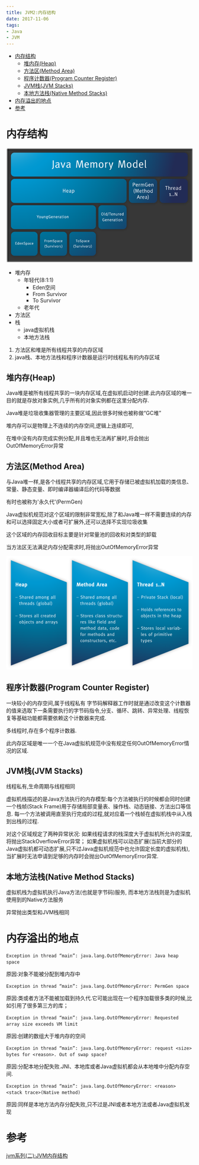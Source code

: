 ```yaml
---
title: JVM2:内存结构
date: 2017-11-06
tags:
- Java
- JVM
---
```

<!-- TOC -->

- [内存结构](#内存结构)
    - [堆内存(Heap)](#堆内存heap)
    - [方法区(Method Area)](#方法区method-area)
    - [程序计数器(Program Counter Register)](#程序计数器program-counter-register)
    - [JVM栈(JVM Stacks)](#jvm栈jvm-stacks)
    - [本地方法栈(Native Method Stacks)](#本地方法栈native-method-stacks)
- [内存溢出的地点](#内存溢出的地点)
- [参考](#参考)

<!-- /TOC -->

# 内存结构

![内存结构](./img/jvm01.png)

* 堆内存
    * 年轻代(8:1:1)
        * Eden空间
        * From Survivor
        * To Survivor
    * 老年代
* 方法区
* 栈
    * java虚拟机栈
    * 本地方法栈

1. 方法区和堆是所有线程共享的内存区域
2. java栈、本地方法栈和程序计数器是运行时线程私有的内存区域


## 堆内存(Heap)

Java堆是被所有线程共享的一块内存区域,在虚拟机启动时创建.此内存区域的唯一目的就是存放对象实例,几乎所有的对象实例都在这里分配内存.

Java堆是垃圾收集器管理的主要区域,因此很多时候也被称做“GC堆”

堆内存可以是物理上不连续的内存空间,逻辑上连续即可,

在堆中没有内存完成实例分配,并且堆也无法再扩展时,将会抛出OutOfMemoryError异常

## 方法区(Method Area)

与Java堆一样,是各个线程共享的内存区域,它用于存储已被虚拟机加载的类信息、常量、静态变量、即时编译器编译后的代码等数据

有时也被称为'永久代'(PermGen)

Java虚拟机规范对这个区域的限制非常宽松,除了和Java堆一样不需要连续的内存和可以选择固定大小或者可扩展外,还可以选择不实现垃圾收集

这个区域的内存回收目标主要是针对常量池的回收和对类型的卸载

当方法区无法满足内存分配需求时,将抛出OutOfMemoryError异常

![](./img/jvm02.png)

## 程序计数器(Program Counter Register)

一块较小的内存空间,属于线程私有
字节码解释器工作时就是通过改变这个计数器的值来选取下一条需要执行的字节码指令,分支、循环、跳转、异常处理、线程恢复等基础功能都需要依赖这个计数器来完成.

多线程时,存在多个程序计数器.

此内存区域是唯一一个在Java虚拟机规范中没有规定任何OutOfMemoryError情况的区域.

## JVM栈(JVM Stacks)

线程私有,生命周期与线程相同

虚拟机栈描述的是Java方法执行的内存模型:每个方法被执行的时候都会同时创建一个栈帧(Stack Frame)用于存储局部变量表、操作栈、动态链接、方法出口等信息.
每一个方法被调用直至执行完成的过程,就对应着一个栈帧在虚拟机栈中从入栈到出栈的过程.

对这个区域规定了两种异常状况:
如果线程请求的栈深度大于虚拟机所允许的深度,将抛出StackOverflowError异常；
如果虚拟机栈可以动态扩展(当前大部分的Java虚拟机都可动态扩展,只不过Java虚拟机规范中也允许固定长度的虚拟机栈),当扩展时无法申请到足够的内存时会抛出OutOfMemoryError异常.

## 本地方法栈(Native Method Stacks)

虚拟机栈为虚拟机执行Java方法(也就是字节码)服务,
而本地方法栈则是为虚拟机使用到的Native方法服务

异常抛出类型和JVM栈相同

# 内存溢出的地点


`Exception in thread “main”: java.lang.OutOfMemoryError: Java heap space`

原因:对象不能被分配到堆内存中

`Exception in thread “main”: java.lang.OutOfMemoryError: PermGen space`

原因:类或者方法不能被加载到持久代.它可能出现在一个程序加载很多类的时候,比如引用了很多第三方的库；

`Exception in thread “main”: java.lang.OutOfMemoryError: Requested array size exceeds VM limit`

原因:创建的数组大于堆内存的空间

`Exception in thread “main”: java.lang.OutOfMemoryError: request <size> bytes for <reason>. Out of swap space?`

原因:分配本地分配失败.JNI、本地库或者Java虚拟机都会从本地堆中分配内存空间.

`Exception in thread “main”: java.lang.OutOfMemoryError: <reason> <stack trace>(Native method)`

原因:同样是本地方法内存分配失败,只不过是JNI或者本地方法或者Java虚拟机发现

# 参考

[jvm系列(二):JVM内存结构](http://www.ityouknow.com/jvm/2017/08/25/jvm-memory-structure.html)